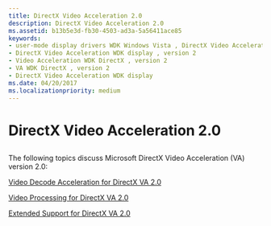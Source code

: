 ```yaml
---
title: DirectX Video Acceleration 2.0
description: DirectX Video Acceleration 2.0
ms.assetid: b13b5e3d-fb30-4503-ad3a-5a56411ace85
keywords:
- user-mode display drivers WDK Windows Vista , DirectX Video Acceleration
- DirectX Video Acceleration WDK display , version 2
- Video Acceleration WDK DirectX , version 2
- VA WDK DirectX , version 2
- DirectX Video Acceleration WDK display
ms.date: 04/20/2017
ms.localizationpriority: medium
---
```


# DirectX Video Acceleration 2.0


## <span id="ddk_directx_video_acceleration_2_0_gg"></span><span id="DDK_DIRECTX_VIDEO_ACCELERATION_2_0_GG"></span>


The following topics discuss Microsoft DirectX Video Acceleration (VA) version 2.0:

[Video Decode Acceleration for DirectX VA 2.0](video-decode-acceleration-for-directx-va-2-0.md)

[Video Processing for DirectX VA 2.0](video-processing-for-directx-va-2-0.md)

[Extended Support for DirectX VA 2.0](extended-support-for-directx-va-2-0.md)

 

 





